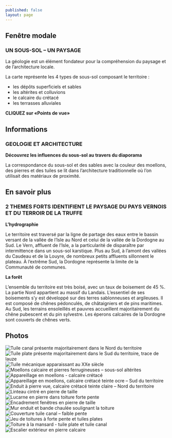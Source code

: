 ```yaml
---
published: false
layout: page
---
```


## Fenêtre modale
### UN SOUS-SOL – UN PAYSAGE

La géologie est un élément fondateur pour la compréhension du paysage et de l’architecture locale.

La carte représente les 4 types de sous-sol composant le territoire :

- les dépôts superficiels et sables
- les altérites et colluvions
- le calcaire du crétacé
- les terrasses alluviales

**CLIQUEZ sur «Points de vue»**



## Informations

### GEOLOGIE ET ARCHITECTURE

**Découvrez les influences du sous-sol au travers du diaporama**

La correspondance du sous-sol et des sables avec la couleur des moellons, des pierres et des tuiles se lit dans l’architecture traditionnelle où l’on utilisait des matériaux de proximité.




## En savoir plus
### 2 THEMES FORTS IDENTIFIENT LE PAYSAGE DU PAYS VERNOIS ET DU TERROIR DE LA TRUFFE

**L’hydrographie**

Le territoire est traversé par la ligne de partage des eaux entre le bassin versant de la vallée de l’Isle au Nord et celui de la vallée de la Dordogne au Sud. 
Le Vern, affluent de l’Isle, a la particularité de disparaître par intermittence dans un sous-sol karstique.
Plus au Sud, à l’amont des vallées du Caudeau et de la Louyre, de nombreux petits affluents sillonnent le plateau. À l’extrême Sud, la Dordogne représente la limite de la Communauté de communes.

**La forêt**

L’ensemble du territoire est très boisé, avec un taux de boisement de 45 %. La partie Nord appartient au massif du Landais. L’essentiel de ses boisements s’y est développé sur des terres sablonneuses et argileuses. Il est composé de chênes pédonculés, de châtaigniers et de pins maritimes. Au Sud, les terrains ensoleillés et pauvres accueillent majoritairement du chêne pubescent et du pin sylvestre. Les éperons calcaires de la Dordogne sont couverts de chênes verts.

## Photos
![Tuile canal présente majoritairement dans le Nord du territoire](/data/images/20/geographie/20_GEOGRAPHIE_01.jpg)
![Tuile plate présente majoritairement dans le Sud du territoire, trace de lauze](/data/images/20/geographie/20_GEOGRAPHIE_02.jpg)
![Tuile mécanique apparaissant au XXe siècle](/data/images/20/geographie/20_GEOGRAPHIE_03.jpg)
![Moellons calcaire et pierres ferrugineuses – sous-sol altérites](/data/images/20/geographie/20_GEOGRAPHIE_04.jpg)
![Appareillage en moellons - calcaire crétacé](/data/images/20/geographie/20_GEOGRAPHIE_05.jpg)
![Appareillage en moellons, calcaire crétacé teinte ocre – Sud du territoire](/data/images/20/geographie/20_GEOGRAPHIE_06.jpg)
![Enduit à pierre vue, calcaire crétacé teinte claire – Nord du territoire](/data/images/20/geographie/20_GEOGRAPHIE_07.jpg)
![Linteau cintré en pierre de taille](/data/images/20/geographie/20_GEOGRAPHIE_08.jpg)
![Lucarne en pierre dans toiture forte pente](/data/images/20/geographie/20_GEOGRAPHIE_09.jpg)
![Encadrement fenêtres en pierre de taille](/data/images/20/geographie/20_GEOGRAPHIE_10.jpg)
![Mur enduit et bande chaulée soulignant la toiture](/data/images/20/geographie/20_GEOGRAPHIE_11.jpg)
![Couverture tuile canal – faible pente](/data/images/20/geographie/20_GEOGRAPHIE_12.jpg)
![Jeu de toitures à forte pente et tuiles plates](/data/images/20/geographie/20_GEOGRAPHIE_13.jpg)
![Toiture à la mansard - tuile plate et tuile canal](/data/images/20/geographie/20_GEOGRAPHIE_14.jpg)
![Escalier extérieur en pierre calcaire](/data/images/20/geographie/20_GEOGRAPHIE_15.jpg)
